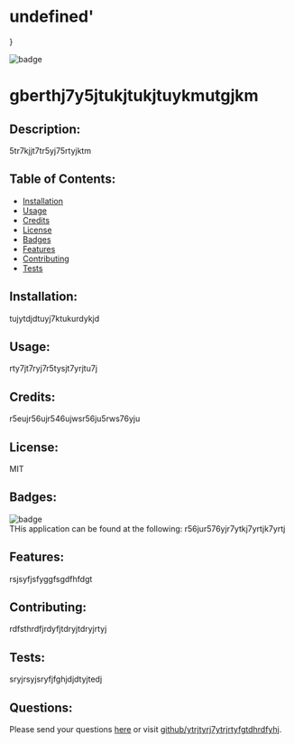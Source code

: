 # undefined'
  }



![badge](https://img.shields.io/badge/license-undefined-brightgreen)<br />

  # gberthj7y5jtukjtukjtuykmutgjkm 
  ## Description:
  5tr7kjjt7tr5yj75rtyjktm
  ## Table of Contents:
  * [Installation](#Installation)
  * [Usage](#Usage)
  * [Credits](#Credits)
  * [License](#License)
  * [Badges](#Badges)
  * [Features](#Features)
  * [Contributing](#Contributing)
  * [Tests](#Tests)
  ## Installation:
  tujytdjdtuyj7ktukurdykjd
  ## Usage:
  rty7jt7ryj7r5tysjt7yrjtu7j
  ## Credits:
  r5eujr56ujr546ujwsr56ju5rws76yju
  ## License:
  MIT
  ## Badges:
  ![badge](https://img.shields.io/badge/license-undefined-brightgreen)<br />
  THis application can be found at the following: 
  r56jur576yjr7ytkj7yrtjk7yrtj
  ## Features:
  rsjsyfjsfyggfsgdfhfdgt
  ## Contributing:
  rdfsthrdfjrdyfjtdryjtdryjrtyj
  ## Tests:
  sryjrsyjsryfjfghjdjdtyjtedj
  ## Questions:
  Please send your questions [here](mailto:rytjhryjrytjfgdsffthjdrtyjh?subject=[GitHub]%20Dev%20Connect) or visit [github/ytrjtyrj7ytrjrtyfgtdhrdfyhj](https://github.com/ytrjtyrj7ytrjrtyfgtdhrdfyhj).